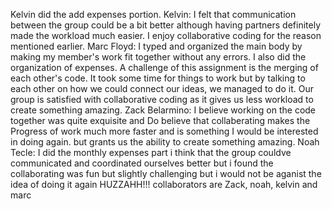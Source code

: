 Kelvin did the add expenses portion.
Kelvin: I felt that communication between the group could be a bit better although having partners definitely made the workload much easier. I enjoy collaborative coding for the reason mentioned earlier.
Marc Floyd: I typed and organized the main body by making my member's work fit together without any errors. I also did the organization of expenses. A challenge of this assignment is the merging of each other's code. It took some time for things to work but by talking to each other on how we could connect our ideas, we managed to do it. Our group is satisfied with collaborative coding as it gives us less workload to create something amazing. 
Zack Belarmino: I believe working on the code together was quite exquisite and Do believe that collaberating makes the Progress of work much more faster and is something I would be interested in doing again.
but grants us the ability to create something amazing.
Noah Tecle: I did the monthly expenses part i think that the group couldve communicated and coordinated ourselves better but i found the collaborating was fun but slightly challenging but i would not be aganist the idea of doing it again HUZZAHH!!!
collaborators are Zack, noah, kelvin and marc
